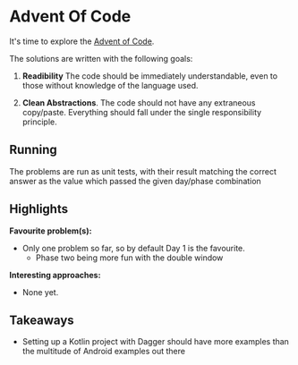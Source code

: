 # Advent Of Code

It's time to explore the [Advent of Code](http://adventofcode.com).

The solutions are written with the following goals:

1. **Readibility** 
   The code should be immediately understandable, even to those without knowledge of the language used. 

2. **Clean Abstractions**.
   The code should not have any extraneous copy/paste. 
   Everything should fall under the single responsibility principle.
   
   
## Running

The problems are run as unit tests, with their result matching the correct answer
as the value which passed the given day/phase combination

## Highlights

**Favourite problem(s):**

* Only one problem so far, so by default Day 1 is the favourite.
  * Phase two being more fun with the double window

**Interesting approaches:**

* None yet.

## Takeaways

* Setting up a Kotlin project with Dagger should have more examples than the multitude of Android examples out there
